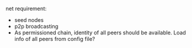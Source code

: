 
net requirement:

* seed nodes
* p2p broadcasting
* As permissioned chain, identity of all peers should be available.
  Load info of all peers from config file?


